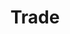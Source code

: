 ---
layout: content
data: technology
title: Trade
isHome: true
link: https://figure.nz/search/?query=pacific%20trade&ref=pfnz
---